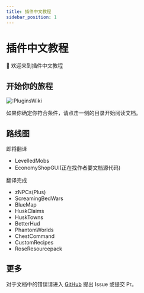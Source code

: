 ```yaml
---
title: 插件中文教程
sidebar_position: 1
---
```


# 插件中文教程

👋 欢迎来到插件中文教程


## 开始你的旅程

![:PluginsWiki](https://count.kjchmc.cn/get/@:PluginWiki)

如果你确定你符合条件，请点击一侧的目录开始阅读文档。

## 路线图

即将翻译

* LevelledMobs
* EconomyShopGUI(正在找作者要文档源代码)

翻译完成

* zNPCs(Plus)
* ScreamingBedWars
* BlueMap
* HuskClaims
* HuskTowns
* BetterHud
* PhantomWorlds
* ChestCommand
* CustomRecipes
* RoseResourcepack

## 更多

对于文档中的错误请进入 [GitHub](https://github.com/8aka-Team/PluginsWiki) 提出 Issue 或提交 Pr。